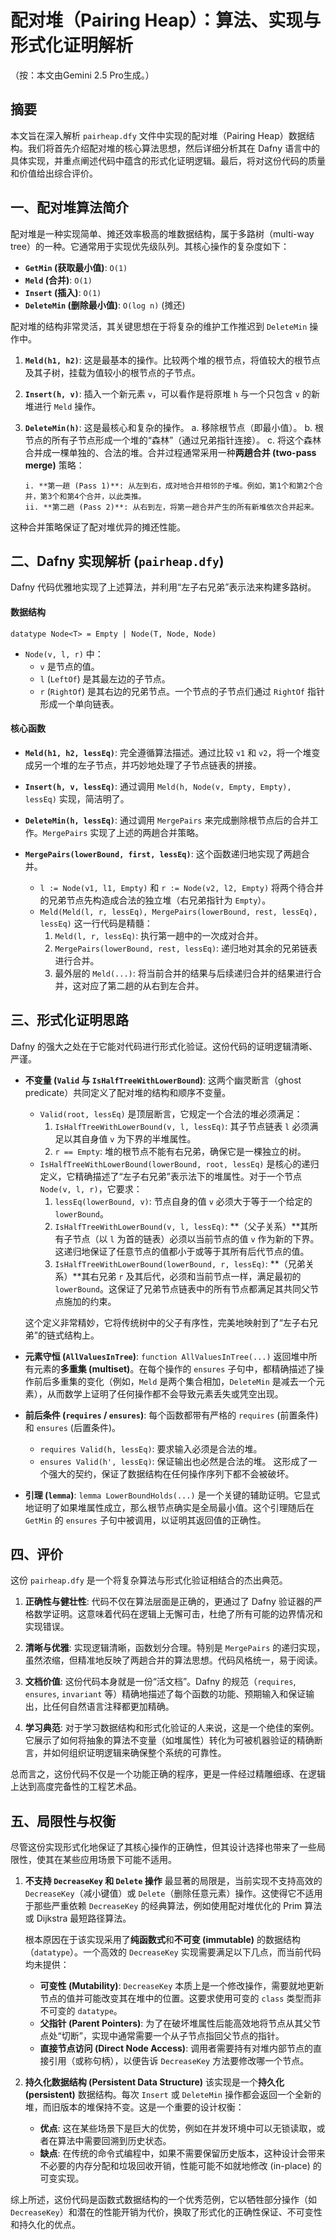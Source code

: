 # 配对堆（Pairing Heap）：算法、实现与形式化证明解析

（按：本文由Gemini 2.5 Pro生成。）

## 摘要

本文旨在深入解析 `pairheap.dfy` 文件中实现的配对堆（Pairing Heap）数据结构。我们将首先介绍配对堆的核心算法思想，然后详细分析其在 Dafny 语言中的具体实现，并重点阐述代码中蕴含的形式化证明逻辑。最后，将对这份代码的质量和价值给出综合评价。

## 一、配对堆算法简介

配对堆是一种实现简单、摊还效率极高的堆数据结构，属于多路树（multi-way tree）的一种。它通常用于实现优先级队列。其核心操作的复杂度如下：

- **`GetMin` (获取最小值)**: `O(1)`
- **`Meld` (合并)**: `O(1)`
- **`Insert` (插入)**: `O(1)`
- **`DeleteMin` (删除最小值)**: `O(log n)` (摊还)

配对堆的结构非常灵活，其关键思想在于将复杂的维护工作推迟到 `DeleteMin` 操作中。

1. **`Meld(h1, h2)`**: 这是最基本的操作。比较两个堆的根节点，将值较大的根节点及其子树，挂载为值较小的根节点的子节点。

2. **`Insert(h, v)`**: 插入一个新元素 `v`，可以看作是将原堆 `h` 与一个只包含 `v` 的新堆进行 `Meld` 操作。

3. **`DeleteMin(h)`**: 这是最核心和复杂的操作。
   a. 移除根节点（即最小值）。
   b. 根节点的所有子节点形成一个堆的“森林”（通过兄弟指针连接）。
   c. 将这个森林合并成一棵单独的、合法的堆。合并过程通常采用一种**两趟合并 (two-pass merge)** 策略：
   
       i. **第一趟 (Pass 1)**: 从左到右，成对地合并相邻的子堆。例如，第1个和第2个合并，第3个和第4个合并，以此类推。
       ii. **第二趟 (Pass 2)**: 从右到左，将第一趟合并产生的所有新堆依次合并起来。

这种合并策略保证了配对堆优异的摊还性能。

## 二、Dafny 实现解析 (`pairheap.dfy`)

Dafny 代码优雅地实现了上述算法，并利用“左子右兄弟”表示法来构建多路树。

#### 数据结构

```dafny
datatype Node<T> = Empty | Node(T, Node, Node)
```

- `Node(v, l, r)` 中：
  - `v` 是节点的值。
  - `l` (`LeftOf`) 是其最左边的子节点。
  - `r` (`RightOf`) 是其右边的兄弟节点。一个节点的子节点们通过 `RightOf` 指针形成一个单向链表。

#### 核心函数

- **`Meld(h1, h2, lessEq)`**:
  完全遵循算法描述。通过比较 `v1` 和 `v2`，将一个堆变成另一个堆的左子节点，并巧妙地处理了子节点链表的拼接。

- **`Insert(h, v, lessEq)`**:
  通过调用 `Meld(h, Node(v, Empty, Empty), lessEq)` 实现，简洁明了。

- **`DeleteMin(h, lessEq)`**:
  通过调用 `MergePairs` 来完成删除根节点后的合并工作。`MergePairs` 实现了上述的两趟合并策略。

- **`MergePairs(lowerBound, first, lessEq)`**:
  这个函数递归地实现了两趟合并。
  
  - `l := Node(v1, l1, Empty)` 和 `r := Node(v2, l2, Empty)` 将两个待合并的兄弟节点先构造成合法的独立堆（右兄弟指针为 `Empty`）。
  - `Meld(Meld(l, r, lessEq), MergePairs(lowerBound, rest, lessEq), lessEq)` 这一行代码是精髓：
    1. `Meld(l, r, lessEq)`: 执行第一趟中的一次成对合并。
    2. `MergePairs(lowerBound, rest, lessEq)`: 递归地对其余的兄弟链表进行合并。
    3. 最外层的 `Meld(...)`: 将当前合并的结果与后续递归合并的结果进行合并，这对应了第二趟的从右到左合并。

## 三、形式化证明思路

Dafny 的强大之处在于它能对代码进行形式化验证。这份代码的证明逻辑清晰、严谨。

- **不变量 (`Valid` 与 `IsHalfTreeWithLowerBound`)**:
  这两个幽灵断言（ghost predicate）共同定义了配对堆的结构和顺序不变量。
  
  - `Valid(root, lessEq)` 是顶层断言，它规定一个合法的堆必须满足：
    1. `IsHalfTreeWithLowerBound(v, l, lessEq)`: 其子节点链表 `l` 必须满足以其自身值 `v` 为下界的半堆属性。
    2. `r == Empty`: 堆的根节点不能有右兄弟，确保它是一棵独立的树。
  - `IsHalfTreeWithLowerBound(lowerBound, root, lessEq)` 是核心的递归定义，它精确描述了“左子右兄弟”表示法下的堆属性。对于一个节点 `Node(v, l, r)`，它要求：
    1. `lessEq(lowerBound, v)`: 节点自身的值 `v` 必须大于等于一个给定的 `lowerBound`。
    2. `IsHalfTreeWithLowerBound(v, l, lessEq)`: **（父子关系）**其所有子节点（以 `l` 为首的链表）必须以当前节点的值 `v` 作为新的下界。这递归地保证了任意节点的值都小于或等于其所有后代节点的值。
    3. `IsHalfTreeWithLowerBound(lowerBound, r, lessEq)`: **（兄弟关系）**其右兄弟 `r` 及其后代，必须和当前节点一样，满足最初的 `lowerBound`。这保证了兄弟节点链表中的所有节点都满足其共同父节点施加的约束。
  
  这个定义非常精妙，它将传统树中的父子有序性，完美地映射到了“左子右兄弟”的链式结构上。

- **元素守恒 (`AllValuesInTree`)**:
  `function AllValuesInTree(...)` 返回堆中所有元素的**多重集 (multiset)**。在每个操作的 `ensures` 子句中，都精确描述了操作前后多重集的变化（例如，`Meld` 是两个集合相加，`DeleteMin` 是减去一个元素），从而数学上证明了任何操作都不会导致元素丢失或凭空出现。

- **前后条件 (`requires` / `ensures`)**:
  每个函数都带有严格的 `requires` (前置条件) 和 `ensures` (后置条件)。
  
  - `requires Valid(h, lessEq)`: 要求输入必须是合法的堆。
  - `ensures Valid(h', lessEq)`: 保证输出也必然是合法的堆。
    这形成了一个强大的契约，保证了数据结构在任何操作序列下都不会被破坏。

- **引理 (`lemma`)**:
  `lemma LowerBoundHolds(...)` 是一个关键的辅助证明。它显式地证明了如果堆属性成立，那么根节点确实是全局最小值。这个引理随后在 `GetMin` 的 `ensures` 子句中被调用，以证明其返回值的正确性。

## 四、评价

这份 `pairheap.dfy` 是一个将复杂算法与形式化验证相结合的杰出典范。

1. **正确性与健壮性**: 代码不仅在算法层面是正确的，更通过了 Dafny 验证器的严格数学证明。这意味着代码在逻辑上无懈可击，杜绝了所有可能的边界情况和实现错误。

2. **清晰与优雅**: 实现逻辑清晰，函数划分合理。特别是 `MergePairs` 的递归实现，虽然浓缩，但精准地反映了两趟合并的算法思想。代码风格统一，易于阅读。

3. **文档价值**: 这份代码本身就是一份“活文档”。Dafny 的规范（`requires`, `ensures`, `invariant` 等）精确地描述了每个函数的功能、预期输入和保证输出，比任何自然语言注释都更加精确。

4. **学习典范**: 对于学习数据结构和形式化验证的人来说，这是一个绝佳的案例。它展示了如何将抽象的算法不变量（如堆属性）转化为可被机器验证的精确断言，并如何组织证明逻辑来确保整个系统的可靠性。

总而言之，这份代码不仅是一个功能正确的程序，更是一件经过精雕细琢、在逻辑上达到高度完备性的工程艺术品。

## 五、局限性与权衡

尽管这份实现形式化地保证了其核心操作的正确性，但其设计选择也带来了一些局限性，使其在某些应用场景下可能不适用。

1. **不支持 `DecreaseKey` 和 `Delete` 操作**
   最显著的局限是，当前实现不支持高效的 `DecreaseKey`（减小键值）或 `Delete`（删除任意元素）操作。这使得它不适用于那些严重依赖 `DecreaseKey` 的经典算法，例如使用配对堆优化的 Prim 算法或 Dijkstra 最短路径算法。
   
   根本原因在于该实现采用了**纯函数式**和**不可变 (immutable)** 的数据结构（`datatype`）。一个高效的 `DecreaseKey` 实现需要满足以下几点，而当前代码均未提供：
   
   - **可变性 (Mutability)**: `DecreaseKey` 本质上是一个修改操作，需要就地更新节点的值并可能改变其在堆中的位置。这要求使用可变的 `class` 类型而非不可变的 `datatype`。
   - **父指针 (Parent Pointers)**: 为了在破坏堆属性后能高效地将节点从其父节点处“切断”，实现中通常需要一个从子节点指回父节点的指针。
   - **直接节点访问 (Direct Node Access)**: 调用者需要持有对堆内部节点的直接引用（或称句柄），以便告诉 `DecreaseKey` 方法要修改哪一个节点。

2. **持久化数据结构 (Persistent Data Structure)**
   该实现是一个**持久化 (persistent)** 数据结构。每次 `Insert` 或 `DeleteMin` 操作都会返回一个全新的堆，而旧版本的堆保持不变。这是一个重要的设计权衡：
   
   - **优点**: 这在某些场景下是巨大的优势，例如在并发环境中可以无锁读取，或者在算法中需要回溯到历史状态。
   - **缺点**: 在传统的命令式编程中，如果不需要保留历史版本，这种设计会带来不必要的内存分配和垃圾回收开销，性能可能不如就地修改 (in-place) 的可变实现。

综上所述，这份代码是函数式数据结构的一个优秀范例，它以牺牲部分操作（如 `DecreaseKey`）和潜在的性能开销为代价，换取了形式化的正确性保证、不可变性和持久化的优点。